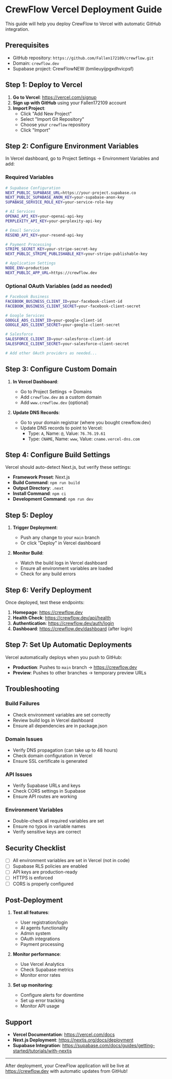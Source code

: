 # CrewFlow Vercel Deployment Guide

This guide will help you deploy CrewFlow to Vercel with automatic GitHub integration.

## Prerequisites

- GitHub repository: `https://github.com/Fallen172109/crewflow.git`
- Domain: `crewflow.dev`
- Supabase project: CrewFlowNEW (bmlieuyijpgxdhvicpsf)

## Step 1: Deploy to Vercel

1. **Go to Vercel**: https://vercel.com/signup
2. **Sign up with GitHub** using your Fallen172109 account
3. **Import Project**:
   - Click "Add New Project"
   - Select "Import Git Repository"
   - Choose your `crewflow` repository
   - Click "Import"

## Step 2: Configure Environment Variables

In Vercel dashboard, go to Project Settings → Environment Variables and add:

### Required Variables
```bash
# Supabase Configuration
NEXT_PUBLIC_SUPABASE_URL=https://your-project.supabase.co
NEXT_PUBLIC_SUPABASE_ANON_KEY=your-supabase-anon-key
SUPABASE_SERVICE_ROLE_KEY=your-service-role-key

# AI Services
OPENAI_API_KEY=your-openai-api-key
PERPLEXITY_API_KEY=your-perplexity-api-key

# Email Service
RESEND_API_KEY=your-resend-api-key

# Payment Processing
STRIPE_SECRET_KEY=your-stripe-secret-key
NEXT_PUBLIC_STRIPE_PUBLISHABLE_KEY=your-stripe-publishable-key

# Application Settings
NODE_ENV=production
NEXT_PUBLIC_APP_URL=https://crewflow.dev
```

### Optional OAuth Variables (add as needed)
```bash
# Facebook Business
FACEBOOK_BUSINESS_CLIENT_ID=your-facebook-client-id
FACEBOOK_BUSINESS_CLIENT_SECRET=your-facebook-client-secret

# Google Services
GOOGLE_ADS_CLIENT_ID=your-google-client-id
GOOGLE_ADS_CLIENT_SECRET=your-google-client-secret

# Salesforce
SALESFORCE_CLIENT_ID=your-salesforce-client-id
SALESFORCE_CLIENT_SECRET=your-salesforce-client-secret

# Add other OAuth providers as needed...
```

## Step 3: Configure Custom Domain

1. **In Vercel Dashboard**:
   - Go to Project Settings → Domains
   - Add `crewflow.dev` as a custom domain
   - Add `www.crewflow.dev` (optional)

2. **Update DNS Records**:
   - Go to your domain registrar (where you bought crewflow.dev)
   - Update DNS records to point to Vercel:
     - Type: `A`, Name: `@`, Value: `76.76.19.61`
     - Type: `CNAME`, Name: `www`, Value: `cname.vercel-dns.com`

## Step 4: Configure Build Settings

Vercel should auto-detect Next.js, but verify these settings:

- **Framework Preset**: Next.js
- **Build Command**: `npm run build`
- **Output Directory**: `.next`
- **Install Command**: `npm ci`
- **Development Command**: `npm run dev`

## Step 5: Deploy

1. **Trigger Deployment**:
   - Push any change to your `main` branch
   - Or click "Deploy" in Vercel dashboard

2. **Monitor Build**:
   - Watch the build logs in Vercel dashboard
   - Ensure all environment variables are loaded
   - Check for any build errors

## Step 6: Verify Deployment

Once deployed, test these endpoints:

1. **Homepage**: https://crewflow.dev
2. **Health Check**: https://crewflow.dev/api/health
3. **Authentication**: https://crewflow.dev/auth/login
4. **Dashboard**: https://crewflow.dev/dashboard (after login)

## Step 7: Set Up Automatic Deployments

Vercel automatically deploys when you push to GitHub:

- **Production**: Pushes to `main` branch → https://crewflow.dev
- **Preview**: Pushes to other branches → temporary preview URLs

## Troubleshooting

### Build Failures
- Check environment variables are set correctly
- Review build logs in Vercel dashboard
- Ensure all dependencies are in package.json

### Domain Issues
- Verify DNS propagation (can take up to 48 hours)
- Check domain configuration in Vercel
- Ensure SSL certificate is generated

### API Issues
- Verify Supabase URLs and keys
- Check CORS settings in Supabase
- Ensure API routes are working

### Environment Variables
- Double-check all required variables are set
- Ensure no typos in variable names
- Verify sensitive keys are correct

## Security Checklist

- [ ] All environment variables are set in Vercel (not in code)
- [ ] Supabase RLS policies are enabled
- [ ] API keys are production-ready
- [ ] HTTPS is enforced
- [ ] CORS is properly configured

## Post-Deployment

1. **Test all features**:
   - User registration/login
   - AI agents functionality
   - Admin system
   - OAuth integrations
   - Payment processing

2. **Monitor performance**:
   - Use Vercel Analytics
   - Check Supabase metrics
   - Monitor error rates

3. **Set up monitoring**:
   - Configure alerts for downtime
   - Set up error tracking
   - Monitor API usage

## Support

- **Vercel Documentation**: https://vercel.com/docs
- **Next.js Deployment**: https://nextjs.org/docs/deployment
- **Supabase Integration**: https://supabase.com/docs/guides/getting-started/tutorials/with-nextjs

---

After deployment, your CrewFlow application will be live at https://crewflow.dev with automatic updates from GitHub!
